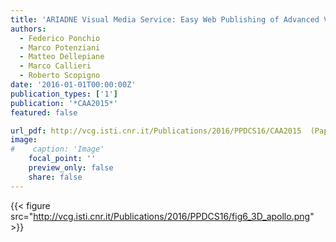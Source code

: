 ```yaml
---
title: 'ARIADNE Visual Media Service: Easy Web Publishing of Advanced Visual Media'
authors:
  - Federico Ponchio
  - Marco Potenziani
  - Matteo Dellepiane
  - Marco Callieri
  - Roberto Scopigno
date: '2016-01-01T00:00:00Z'
publication_types: ['1']
publication: '*CAA2015*'
featured: false

url_pdf: http://vcg.isti.cnr.it/Publications/2016/PPDCS16/CAA2015  (Paper) ARIADNE Visual Media Service - Easy Web Publishing of Advanced Visual Media.pdf
image:
#    caption: 'Image'
    focal_point: ''
    preview_only: false
    share: false
---
```

{{< figure src="http://vcg.isti.cnr.it/Publications/2016/PPDCS16/fig6_3D_apollo.png" >}}
